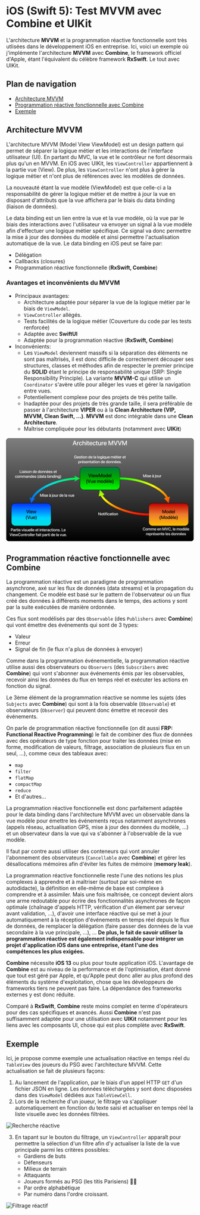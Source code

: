 # iOS (Swift 5): Test MVVM avec Combine et UIKit

L'architecture **MVVM** et la programmation réactive fonctionnelle sont très utlisées dans le développement iOS en entreprise. Ici, voici un exemple où j'implémente l'architecture **MVVM** avec **Combine**, le framework officiel d'Apple, étant l'équivalent du célèbre framework **RxSwift**. Le tout avec UIKit.

## Plan de navigation
- [Architecture MVVM](#mvvm)
- [Programmation réactive fonctionnelle avec Combine](#combine)
- [Exemple](#example)

## <a name="mvvm"></a>Architecture MVVM

L'architecture MVVM (Model View ViewModel) est un design pattern qui permet de séparer la logique métier et les interactions de l'interface utilisateur (UI). En partant du MVC, la vue et le contrôleur ne font désormais plus qu'un en MVVM. En iOS avec UIKit, les `ViewController` appartiennent à la partie vue (View). De plus, les `ViewController` n'ont plus à gérer la logique métier et n'ont plus de références avec les modèles de données.

La nouveauté étant la vue modèle (ViewModel) est que celle-ci a la responsabilité de gérer la logique métier et de mettre à jour la vue en disposant d'attributs que la vue affichera par le biais du data binding (liaison de données).

Le data binding est un lien entre la vue et la vue modèle, où la vue par le biais des interactions avec l'utilisateur va envoyer un signal à la vue modèle afin d'effectuer une logique métier spécifique. Ce signal va donc permettre la mise à jour des données du modèle et ainsi permettre l'actualisation automatique de la vue. Le data binding en iOS peut se faire par:
- Délégation
- Callbacks (closures)
- Programmation réactive fonctionnelle (**RxSwift, Combine**)

### Avantages et inconvénients du MVVM
- Principaux avantages: 
    + Architecture adaptée pour séparer la vue de la logique métier par le biais de `ViewModel`.
    + `ViewController` allégés.
    + Tests facilités de la logique métier (Couverture du code par les tests renforcée)
    + Adaptée avec **SwiftUI**
    + Adaptée pour la programmation réactive (**RxSwift, Combine**)
- Inconvénients:
    + Les `ViewModel` deviennent massifs si la séparation des éléments ne sont pas maîtrisés, il est donc difficile de correctement découper ses structures, classes et méthodes afin de respecter le premier principe du **SOLID** étant le principe de responsabilité unique (SRP: Single Responsibility Principle). La variante **MVVM-C** qui utilise un `Coordinator` s'avère utile pour alléger les vues et gérer la navigation entre vues.
    + Potentiellement complexe pour des projets de très petite taille.
    + Inadaptée pour des projets de très grande taille, il sera préférable de passer à l'architecture **VIPER** ou à la **Clean Architecture (VIP, MVVM, Clean Swift, ...)**. **MVVM** est donc intégrable dans une **Clean Architecture**.
    + Maîtrise compliquée pour les débutants (notamment avec **UIKit**)

![MVVM](https://github.com/Kous92/Test-MVVM-Combine-UIKit-iOS/blob/main/MVVM.png)<br>

## <a name="combine"></a>Programmation réactive fonctionnelle avec Combine

La programmation réactive est un paradigme de programmation asynchrone, axé sur les flux de données (data streams) et la propagation du changement. Ce modèle est basé sur le pattern de l'observateur où un flux créé des données à différents moments dans le temps, des actions y sont par la suite exécutées de manière ordonnée.

Ces flux sont modélisés par des `Observable` (des `Publishers` avec **Combine**) qui vont émettre des événements qui sont de 3 types:
- Valeur
- Erreur
- Signal de fin (le flux n'a plus de données à envoyer)

Comme dans la programmation événementielle, la programmation réactive utilise aussi des observateurs ou `Observers` (des `Subscribers` avec **Combine**) qui vont s'abonner aux événements émis par les observables, recevoir ainsi les données du flux en temps réel et exécuter les actions en fonction du signal.

Le 3ème élément de la programmation réactive se nomme les sujets (des `Subjects` avec **Combine**) qui sont à la fois observable (`Observable`) et observateurs (`Observer`) qui peuvent donc émettre et recevoir des événements.

On parle de programmation réactive fonctionnelle (on dit aussi **FRP: Functional Reactive Programming**) le fait de combiner des flux de données avec des opérateurs de type fonction pour traiter les données (mise en forme, modification de valeurs, filtrage, association de plusieurs flux en un seul, ...), comme ceux des tableaux avec:
- `map`
- `filter`
- `flatMap`
- `compactMap`
- `reduce`
- Et d'autres...

La programmation réactive fonctionnelle est donc parfaitement adaptée pour le data binding dans l'architecture MVVM avec un observable dans la vue modèle pour émettre les événements reçus notamment asynchrones (appels réseau, actualisation GPS, mise à jour des données du modèle, ...) et un observateur dans la vue qui va s'abonner à l'observable de la vue modèle.

Il faut par contre aussi utiliser des conteneurs qui vont annuler l'abonnement des observateurs (`Cancellable` avec **Combine**) et gérer les désallocations mémoires afin d'éviter les fuites de mémoire (**memory leak**).

La programmation réactive fonctionnelle reste l'une des notions les plus complexes à apprendre et à maîtriser (surtout par soi-même en autodidacte), la définition en elle-même de base est complexe à comprendre et à assimiler.
Mais une fois maîtrisée, ce concept devient alors une arme redoutable pour écrire des fonctionnalités asynchrones de façon optimale (chaînage d'appels HTTP, vérification d'un élement par serveur avant validation, ...), d'avoir une interface réactive qui se met à jour automatiquement à la réception d'événements en temps réel depuis le flux de données, de remplacer la délégation (faire passer des données de la vue secondaire à la vue principale, ...), ... **De plus, le fait de savoir utiliser la programmation réactive est également indispensable pour intégrer un projet d'application iOS dans une entreprise, étant l'une des compétences les plus exigées.**

**Combine** nécessite **iOS 13** ou plus pour toute application iOS. L'avantage de **Combine** est au niveau de la performance et de l'optimisation, étant donné que tout est géré par Apple, et qu'Apple peut donc aller au plus profond des éléments du système d'exploitation, chose que les développeurs de frameworks tiers ne peuvent pas faire. La dépendance des frameworks externes y est donc réduite.

Comparé à **RxSwift**, **Combine** reste moins complet en terme d'opérateurs pour des cas spécifiques et avancés. Aussi **Combine** n'est pas suffisamment adaptée pour une utilisation avec **UIKit** notamment pour les liens avec les composants UI, chose qui est plus complète avec **RxSwift**.

## <a name="example"></a>Exemple

Ici, je propose comme exemple une actualisation réactive en temps réel du `TableView` des joueurs du PSG avec l'architecture MVVM. Cette actualisation se fait de plusieurs façons:
1. Au lancement de l'application, par le biais d'un appel HTTP `GET` d'un fichier JSON en ligne. Les données téléchargées y sont donc disposées dans des `ViewModel` dédiées aux `TableViewCell`.
2. Lors de la recherche d'un joueur, le filtrage va s'appliquer automatiquement en fonction du texte saisi et actualiser en temps réel la liste visuelle avec les données filtrées.

![Recherche réactive](https://github.com/Kous92/Test-MVVM-Combine-UIKit-iOS/blob/main/ReactiveSearch.gif)

3. En tapant sur le bouton du filtrage, un `ViewController` apparaît pour permettre la sélection d'un filtre afin d'y actualiser la liste de la vue principale parmi les critères possibles: 
    + Gardiens de buts
    + Défenseurs
    + Milieux de terrain
    + Attaquants
    + Joueurs formés au PSG (les titis Parisiens) 🔵🔴
    + Par ordre alphabétique
    + Par numéro dans l'ordre croissant.

![Filtrage réactif](https://github.com/Kous92/Test-MVVM-Combine-UIKit-iOS/blob/main/ReactiveFilters.gif)